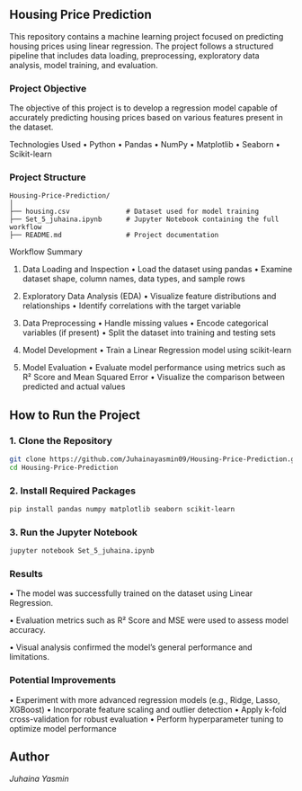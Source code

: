 ## **Housing Price Prediction**

This repository contains a machine learning project focused on predicting housing prices using linear regression. The project follows a structured pipeline that includes data loading, preprocessing, exploratory data analysis, model training, and evaluation.



### **Project Objective**

The objective of this project is to develop a regression model capable of accurately predicting housing prices based on various features present in the dataset.



Technologies Used
	•	Python
	•	Pandas
	•	NumPy
	•	Matplotlib
	•	Seaborn
	•	Scikit-learn



### **Project Structure**

```
Housing-Price-Prediction/
│
├── housing.csv              # Dataset used for model training
├── Set_5_juhaina.ipynb      # Jupyter Notebook containing the full workflow
├── README.md                # Project documentation
```



Workflow Summary

1. Data Loading and Inspection
	•	Load the dataset using pandas
	•	Examine dataset shape, column names, data types, and sample rows

2. Exploratory Data Analysis (EDA)
	•	Visualize feature distributions and relationships
	•	Identify correlations with the target variable

3. Data Preprocessing
	•	Handle missing values
	•	Encode categorical variables (if present)
	•	Split the dataset into training and testing sets

4. Model Development
	•	Train a Linear Regression model using scikit-learn

5. Model Evaluation
	•	Evaluate model performance using metrics such as R² Score and Mean Squared Error
	•	Visualize the comparison between predicted and actual values



## How to Run the Project

### 1. Clone the Repository
```bash
git clone https://github.com/Juhainayasmin09/Housing-Price-Prediction.git
cd Housing-Price-Prediction
```

### 2. Install Required Packages
```bash
pip install pandas numpy matplotlib seaborn scikit-learn
```

### 3. Run the Jupyter Notebook
```bash
jupyter notebook Set_5_juhaina.ipynb 
```


### Results

•	The model was successfully trained on the dataset using Linear Regression.

•	Evaluation metrics such as R² Score and MSE were used to assess model accuracy.

•	Visual analysis confirmed the model’s general performance and limitations.



### Potential Improvements
•	Experiment with more advanced regression models (e.g., Ridge, Lasso, XGBoost)
•	Incorporate feature scaling and outlier detection
•	Apply k-fold cross-validation for robust evaluation
•	Perform hyperparameter tuning to optimize model performance



## Author

*Juhaina Yasmin*
